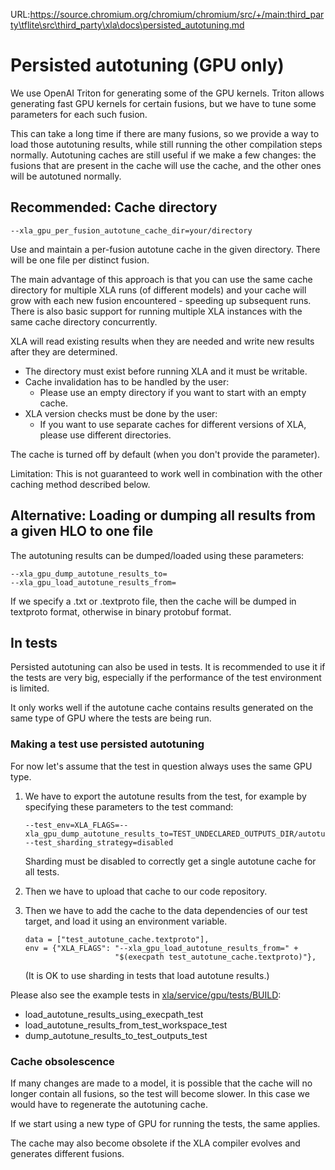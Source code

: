 URL:https://source.chromium.org/chromium/chromium/src/+/main:third_party\tflite\src\third_party\xla\docs\persisted_autotuning.md
# Persisted autotuning (GPU only)

We use OpenAI Triton for generating some of the GPU kernels. Triton allows
generating fast GPU kernels for certain fusions, but we have to tune some
parameters for each such fusion.

This can take a long time if there are many fusions, so we provide a way to load
those autotuning results, while still running the other compilation steps
normally. Autotuning caches are still useful if we make a few changes: the
fusions that are present in the cache will use the cache, and the other ones
will be autotuned normally.

## Recommended: Cache directory

```
--xla_gpu_per_fusion_autotune_cache_dir=your/directory
```

Use and maintain a per-fusion autotune cache in the given directory. There will
be one file per distinct fusion.

The main advantage of this approach is that you can use the same cache directory
for multiple XLA runs (of different models) and your cache will grow with each
new fusion encountered - speeding up subsequent runs. There is also basic
support for running multiple XLA instances with the same cache directory
concurrently.

XLA will read existing results when they are needed and write new results after
they are determined.

-   The directory must exist before running XLA and it must be writable.
-   Cache invalidation has to be handled by the user:
    -   Please use an empty directory if you want to start with an empty cache.
-   XLA version checks must be done by the user:
    -   If you want to use separate caches for different versions of XLA, please
        use different directories.

The cache is turned off by default (when you don't provide the parameter).

Limitation: This is not guaranteed to work well in combination with the other
caching method described below.

## Alternative: Loading or dumping all results from a given HLO to one file

The autotuning results can be dumped/loaded using these parameters:

```
--xla_gpu_dump_autotune_results_to=
--xla_gpu_load_autotune_results_from=
```

If we specify a .txt or .textproto file, then the cache will be dumped in
textproto format, otherwise in binary protobuf format.

## In tests

Persisted autotuning can also be used in tests. It is recommended to use it if
the tests are very big, especially if the performance of the test environment is
limited.

It only works well if the autotune cache contains results generated on the same
type of GPU where the tests are being run.

### Making a test use persisted autotuning

For now let's assume that the test in question always uses the same GPU type.

1.  We have to export the autotune results from the test, for example by
    specifying these parameters to the test command:

    ```
    --test_env=XLA_FLAGS=--xla_gpu_dump_autotune_results_to=TEST_UNDECLARED_OUTPUTS_DIR/autotune_cache.textproto
    --test_sharding_strategy=disabled
    ```

    Sharding must be disabled to correctly get a single autotune cache for all
    tests.

2.  Then we have to upload that cache to our code repository.

3.  Then we have to add the cache to the data dependencies of our test target,
    and load it using an environment variable.

    ```
    data = ["test_autotune_cache.textproto"],
    env = {"XLA_FLAGS": "--xla_gpu_load_autotune_results_from=" +
                        "$(execpath test_autotune_cache.textproto)"},
    ```

    (It is OK to use sharding in tests that load autotune results.)

Please also see the example tests in
[xla/service/gpu/tests/BUILD](https://github.com/openxla/xla/blob/main/xla/service/gpu/tests/BUILD):

-   load_autotune_results_using_execpath_test
-   load_autotune_results_from_test_workspace_test
-   dump_autotune_results_to_test_outputs_test

### Cache obsolescence

If many changes are made to a model, it is possible that the cache will no
longer contain all fusions, so the test will become slower. In this case we
would have to regenerate the autotuning cache.

If we start using a new type of GPU for running the tests, the same applies.

The cache may also become obsolete if the XLA compiler evolves and generates
different fusions.
